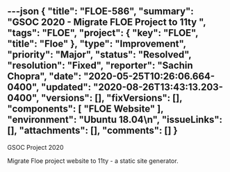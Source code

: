 ---json
{
  "title": "FLOE-586",
  "summary": "GSOC 2020 - Migrate FLOE Project to 11ty ",
  "tags": "FLOE",
  "project": {
    "key": "FLOE",
    "title": "Floe"
  },
  "type": "Improvement",
  "priority": "Major",
  "status": "Resolved",
  "resolution": "Fixed",
  "reporter": "Sachin Chopra",
  "date": "2020-05-25T10:26:06.664-0400",
  "updated": "2020-08-26T13:43:13.203-0400",
  "versions": [],
  "fixVersions": [],
  "components": [
    "FLOE Website"
  ],
  "environment": "Ubuntu 18.04\n",
  "issueLinks": [],
  "attachments": [],
  "comments": []
}
---
GSOC Project 2020

Migrate Floe project website to 11ty - a static site generator. 

 

        